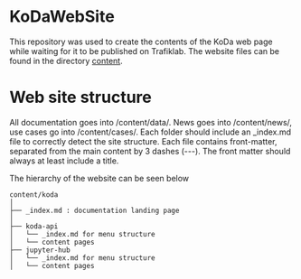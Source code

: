 # KoDaWebSite

This repository was used to create the contents of the KoDa web page while waiting for it to be published on Trafiklab.
The website files can be found in the directory [content](./content).

# Web site structure

All documentation goes into /content/data/. News goes into /content/news/, use cases go into /content/cases/. Each
folder should include an _index.md file to correctly detect the site structure. Each file contains front-matter,
separated from the main content by 3 dashes (---). The front matter should always at least include a title. 

The hierarchy of the website can be seen below

```
content/koda
│
├── _index.md : documentation landing page
│
├── koda-api
│   └── _index.md for menu structure
│   └── content pages
├── jupyter-hub
│   └── _index.md for menu structure
│   └── content pages
```
